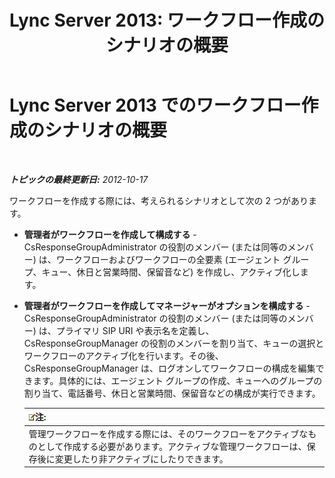 ﻿---
title: 'Lync Server 2013: ワークフロー作成のシナリオの概要'
TOCTitle: ワークフロー作成のシナリオの概要
ms:assetid: 05e0c175-0f1a-4bb1-b048-c68584d00649
ms:mtpsurl: https://technet.microsoft.com/ja-jp/library/JJ204646(v=OCS.15)
ms:contentKeyID: 48271127
ms.date: 05/19/2016
mtps_version: v=OCS.15
ms.translationtype: HT
---

# Lync Server 2013 でのワークフロー作成のシナリオの概要

 

_**トピックの最終更新日:** 2012-10-17_

ワークフローを作成する際には、考えられるシナリオとして次の 2 つがあります。

  - **管理者がワークフローを作成して構成する** - CsResponseGroupAdministrator の役割のメンバー (または同等のメンバー) は、ワークフローおよびワークフローの全要素 (エージェント グループ、キュー、休日と営業時間、保留音など) を作成し、アクティブ化します。

  - **管理者がワークフローを作成してマネージャーがオプションを構成する** - CsResponseGroupAdministrator の役割のメンバー (または同等のメンバー) は、プライマリ SIP URI や表示名を定義し、CsResponseGroupManager の役割のメンバーを割り当て、キューの選択とワークフローのアクティブ化を行います。その後、CsResponseGroupManager は、ログオンしてワークフローの構成を編集できます。具体的には、エージェント グループの作成、キューへのグループの割り当て、電話番号、休日と営業時間、保留音などの構成が実行できます。
    
    <table>
    <thead>
    <tr class="header">
    <th><img src="images/Gg412781.note(OCS.15).gif" title="note" alt="note" />注:</th>
    </tr>
    </thead>
    <tbody>
    <tr class="odd">
    <td>管理ワークフローを作成する際には、そのワークフローをアクティブなものとして作成する必要があります。アクティブな管理ワークフローは、保存後に変更したり非アクティブにしたりできます。</td>
    </tr>
    </tbody>
    </table>

